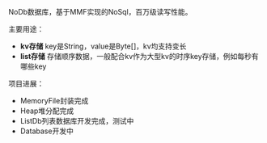 NoDb数据库，基于MMF实现的NoSql，百万级读写性能。  

主要用途：  
+ **kv存储** key是String，value是Byte[]，kv均支持变长  
+ **list存储** 存储顺序数据，一般配合kv作为大型kv的时序key存储，例如每秒有哪些key  

项目进展：  
+ MemoryFile封装完成  
+ Heap堆分配完成  
+ ListDb列表数据库开发完成，测试中  
+ Database开发中  